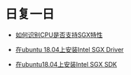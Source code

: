 # 日复一日

- [如何识别CPU是否支持SGX特性](detect-cpu-sgx-feature.md)
- [在ubuntu 18.04上安装Intel SGX Driver](install-sgx-driver-on-ubuntu1804.md)

- [在ubuntu18.04上安装Intel SGX SDK](install-sgx-sdk-on-unbutu1804.md)

